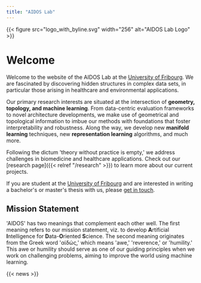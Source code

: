 ```yaml
---
title: "AIDOS Lab"
---
```


{{< figure src="logo_with_byline.svg" width="256" alt="AIDOS Lab Logo" >}}

# Welcome

Welcome to the website of the AIDOS Lab at the [University of
Fribourg](https://www.unifr.ch).
We are fascinated by
discovering hidden structures in complex data sets, in particular those
arising in healthcare and environmental applications.

Our primary research interests are situated at the intersection of
**geometry, topology, and machine learning**. From data-centric evaluation frameworks to novel architecture developments, we make use of geometrical and
topological information to imbue our methods with foundations that foster interpretability and robustness. Along the way, we develop new **manifold learning** techniques, new
**representation learning** algorithms, and much more.

Following the dictum 'theory without practice is empty,' we
address challenges in biomedicine and healthcare
applications. Check out our [research page]({{< relref "/research" >}}) to learn more about our current projects.

If you are student at the [University of Fribourg](https://unifr.ch) and
are interested in writing a bachelor's or master's thesis with us,
please [get in touch](https://aidos.group/contact/#bachelors-and-masters-theses).

## Mission Statement

'AIDOS' has two meanings that complement each other well. The first
meaning refers to our mission statement, viz. to develop **A**rtificial
**I**ntelligence for **D**ata-**O**riented **S**cience. The second
meaning originates from the Greek word 'αἰδώς,' which means 'awe,'
'reverence,' or 'humility.' This awe or humility should serve as one of
our guiding principles when we work on challenging problems, aiming to
improve the world using machine learning.

{{< news >}}
